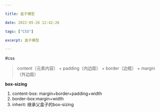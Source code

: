 ```yaml
---

title: 盒子模型

date: 2022-05-26 12:42:26

tags: ["CSS"]

excerpt: 盒子模型

---
```








#css  

> content（元素内容） + padding（内边距） + border（边框） + margin（外边距）

**box-sizing**
1. content-box: margin+border+padding+width
2. border-box:margin+width
3. inherit: 继承父盒子的box-sizing

